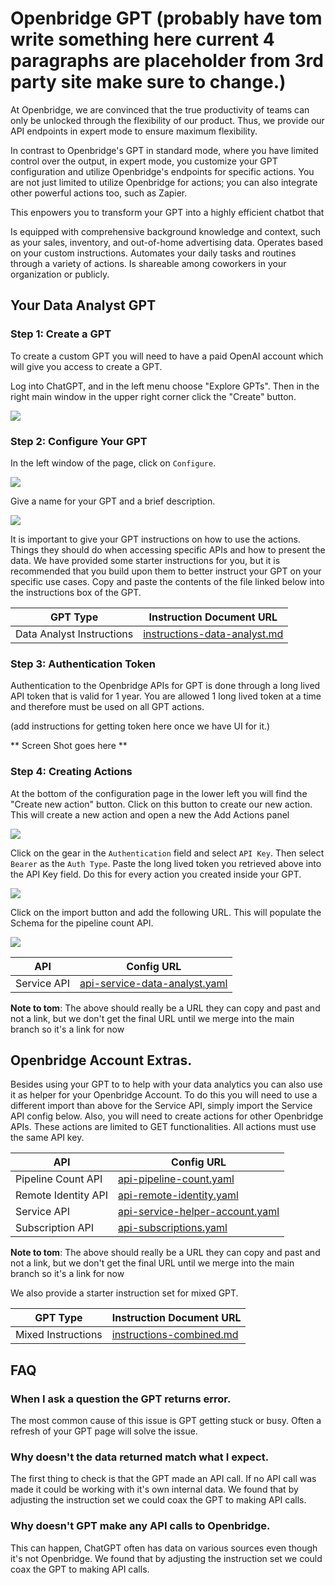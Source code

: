 # Openbridge GPT (probably have tom write something here current 4 paragraphs are placeholder from 3rd party site make sure to change.)
At Openbridge, we are convinced that the true productivity of teams can only be unlocked through the flexibility of our product. Thus, we provide our API endpoints in expert mode to ensure maximum flexibility.

In contrast to Openbridge's GPT in standard mode, where you have limited control over the output, in expert mode, you customize your GPT configuration and utilize Openbridge's endpoints for specific actions. You are not just limited to utilize Openbridge for actions; you can also integrate other powerful actions too, such as Zapier.

This enpowers you to transform your GPT into a highly efficient chatbot that

Is equipped with comprehensive background knowledge and context, such as your sales, inventory, and out-of-home advertising data.
Operates based on your custom instructions.
Automates your daily tasks and routines through a variety of actions.
Is shareable among coworkers in your organization or publicly.

## Your Data Analyst GPT

### Step 1: Create a GPT
To create a custom GPT you will need to have a paid OpenAI account which will give you access to create a GPT.

Log into ChatGPT, and in the left menu choose "Explore GPTs".  Then in the right main window in the upper right corner click the "Create" button.

<img src="./img/01-GPT.png">

### Step 2: Configure Your GPT
In the left window of the page, click on `Configure`. 

<img src="./img/02a-configure.png">

 Give a name for your GPT and a brief description.

<img src="./img/02b-configure.png">

It is important to give your GPT instructions on how to use the actions.  Things they should do when accessing specific APIs and how to present the data.  We have provided some starter instructions for you, but it is recommended that you build upon them to better instruct your GPT on your specific use cases.  Copy and paste the contents of the file linked below into the instructions box of the GPT.

| GPT Type | Instruction Document URL|
|-|-|
| Data Analyst Instructions | [instructions-data-analyst.md](./instructions/instructions-data-analyst.md) | 

### Step 3: Authentication Token

Authentication to the Openbridge APIs for GPT is done through a long lived API token that is valid for 1 year.  You are allowed 1 long lived token at a time and therefore must be used on all GPT actions.

(add instructions for getting token here once we have UI for it.)

** Screen Shot goes here **

### Step 4: Creating Actions

At the bottom of the configuration page in the lower left you will find the "Create new action" button.  Click on this button to create our new action.  This will create a new action and open a new the Add Actions panel

<img src="./img/04a-action.png">

Click on the gear  in the `Authentication` field and select `API Key`.  Then select `Bearer` as the `Auth Type`.  Paste the long lived token you retrieved above into the API Key field.  Do this for every action you created inside your GPT.

<img src="./img/04b-action.png">

Click on the import button and add the following URL.  This will populate the Schema for the pipeline count API.

<img src="./img/04c-action.png">

|API | Config URL |
|-|-|
| Service API | [api-service-data-analyst.yaml](./configurations/api-service-data-analyst.yaml) |

**Note to tom**:  The above should really be a URL they can copy and past and not a link, but we don't get the final URL until we merge into the main branch so it's a link for now


## Openbridge Account Extras.

Besides using your GPT to to help with your data analytics you can also use it as helper for your Openbridge Account.  To do this you will need to use a different import than above for the Service API, simply import the Service API config below.  Also, you will need to create actions for other Openbridge APIs. These actions are limited to GET functionalities.  All actions must use the same API key.

|API | Config URL|
|-|-|
| Pipeline Count API | [api-pipeline-count.yaml](./configurations/api-pipeline-count.yaml) |
| Remote Identity API | [api-remote-identity.yaml](./configurations/api-remote-identity.yaml) |
| Service API | [api-service-helper-account.yaml](./configurations/api-service-combined.yaml) |
| Subscription API | [api-subscriptions.yaml](./configurations/api-subscriptions.yaml) |

**Note to tom**:  The above should really be a URL they can copy and past and not a link, but we don't get the final URL until we merge into the main branch so it's a link for now

We also provide a starter instruction set for mixed GPT.

| GPT Type | Instruction Document URL|
|-|-|
| Mixed Instructions | [instructions-combined.md](./instructions/instructions-combined.md) |

## FAQ

### When I ask a question the GPT returns error.
The most common cause of this issue is GPT getting stuck or busy.  Often a refresh of your GPT page will solve the issue.

### Why doesn't the data returned match what I expect.
The first thing to check is that the GPT made an API call.  If no API call was made it could be working with it's own internal data.  We found that by adjusting the instruction set we could coax the GPT to making API calls.

### Why doesn't GPT make any API calls to Openbridge.
This can happen, ChatGPT often has data on various sources even though it's not Openbridge.  We found that by adjusting the instruction set we could coax the GPT to making API calls.


